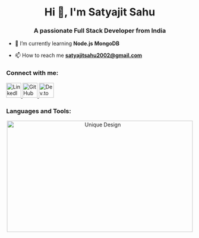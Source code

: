 <h1 align="center">Hi 👋, I'm Satyajit Sahu</h1>
<h3 align="center">A passionate Full Stack Developer from India</h3>

- 🌱 I’m currently learning **Node.js** **MongoDB**

- 📫 How to reach me **satyajitsahu2002@gmail.com**

<h3 align="left">Connect with me:</h3>
<p align="left">
  <a href="[https://www.linkedin.com/in/satyajitsahu02/](https://www.linkedin.com/in/satyajit-
sahu-486b4b224)" target="_blank" rel="noreferrer">
    <img src="https://img.icons8.com/color/48/000000/linkedin.png" alt="LinkedIn" width="40" height="40"/>
  </a>
  <a href="https://github.com/Satya90jit" target="_blank" rel="noreferrer">
    <img src="https://img.icons8.com/color/48/000000/github.png" alt="GitHub" width="40" height="40"/>
  </a>
  <a href="https://dev.to/satya90jit" target="_blank" rel="noreferrer">
    <img src="https://img.icons8.com/windows/32/000000/dev.png" alt="Dev.to" width="40" height="40"/>
  </a>
</p>

<h3 align="left">Languages and Tools:</h3>
<p align="left">
  <i class="fab fa-ruby fa-2x"></i>
  <i class="fab fa-react fa-2x"></i>
  <i class="fab fa-js fa-2x"></i>
  <i class="fab fa-docker fa-2x"></i>
  <i class="fab fa-postgresql fa-2x"></i>
  <i class="fab fa-tailwind fa-2x"></i>
  <i class="fab fa-postman fa-2x"></i>
</p>

<!-- Example unique design showcasing the icons -->
<div align="center">
  <img src="https://example.com/unique-design.png" alt="Unique Design" width="500" height="300"/>
</div>
